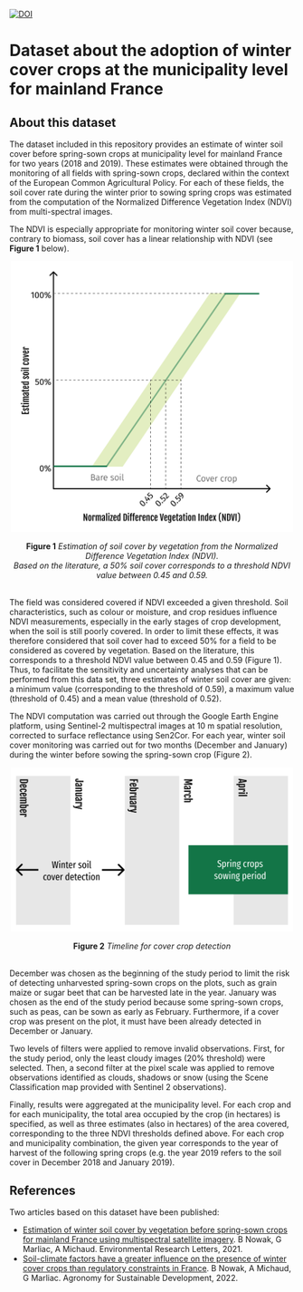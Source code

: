[![DOI](https://zenodo.org/badge/488134121.svg)](https://zenodo.org/badge/latestdoi/488134121)
# Dataset about the adoption of winter cover crops at the municipality level for mainland France 

## About this dataset

The dataset included in this repository provides an estimate of winter soil cover before spring-sown crops at municipality level for mainland France for two years (2018 and 2019). These estimates were obtained through the monitoring of all fields with spring-sown crops, declared within the context of the European Common Agricultural Policy. For each of these fields, the soil cover rate during the winter prior to sowing spring crops was estimated from the computation of the Normalized Difference Vegetation Index (NDVI) from multi-spectral images.

The NDVI is especially appropriate for monitoring winter soil cover because, contrary to biomass, soil cover has a linear relationship with NDVI (see **Figure 1** below). 
<p align="center" text-align="center">
<img src="https://github.com/BjnNowak/WinterSoilCover/blob/main/figures/Figure1.png" alt="Estimation of soil cover by vegetation from the Normalized Difference Vegetation Index (NDVI). Based on the literature, a 50% soil cover corresponds to a threshold NDVI value between 0.45 and 0.59." width="500"/>
</p>

<div align="center"><b>Figure 1</b> <i>Estimation of soil cover by vegetation from the Normalized Difference Vegetation Index (NDVI).<br>Based on the literature, a 50% soil cover corresponds to a threshold NDVI value between 0.45 and 0.59.</i>
</div>
<br>


The field was considered covered if NDVI exceeded a given threshold. Soil characteristics, such as colour or moisture, and crop residues influence NDVI measurements, especially in the early stages of crop development, when the soil is still poorly covered. In order to limit these effects, it was therefore considered that soil cover had to exceed 50% for a field to be considered as covered by vegetation. Based on the literature, this corresponds to a threshold NDVI value between 0.45 and 0.59 (Figure 1). Thus, to facilitate the sensitivity and uncertainty analyses that can be performed from this data set, three estimates of winter soil cover are given: a minimum value (corresponding to the threshold of 0.59), a maximum value (threshold of 0.45) and a mean value (threshold of 0.52).

The NDVI computation was carried out through the Google Earth Engine platform, using Sentinel-2 multispectral images at 10 m spatial resolution, corrected to surface reflectance using Sen2Cor. For each year, winter soil cover monitoring was carried out for two months (December and January) during the winter before sowing the spring-sown crop (Figure 2). 

<p align="center">
<img src="https://github.com/BjnNowak/WinterSoilCover/blob/main/figures/Figure2.png" alt="Figure 2 Timeline for cover crop detection" width="500"/>
</p>
  
<div align="center"><b>Figure 2</b> <i>Timeline for cover crop detection</i>
</div>
<br>
  
  
December was chosen as the beginning of the study period to limit the risk of detecting unharvested spring-sown crops on the plots, such as grain maize or sugar beet that can be harvested late in the year. January was chosen as the end of the study period because some spring-sown crops, such as peas, can be sown as early as February. Furthermore, if a cover crop was present on the plot, it must have been already detected in December or January.

Two levels of filters were applied to remove invalid observations. First, for the study period, only the least cloudy images (20% threshold) were selected. Then, a second filter at the pixel scale was applied to remove observations identified as clouds, shadows or snow (using the Scene Classification map provided with Sentinel 2 observations).

Finally, results were aggregated at the municipality level. For each crop and for each municipality, the total area occupied by the crop (in hectares) is specified, as well as three estimates (also in hectares) of the area covered, corresponding to the three NDVI thresholds defined above. For each crop and municipality combination, the given year corresponds to the year of harvest of the following spring crops (e.g. the year 2019 refers to the soil cover in December 2018 and January 2019).

## References 
Two articles based on this dataset have been published: 
- [Estimation of winter soil cover by vegetation before spring-sown crops for mainland France using multispectral satellite imagery](https://iopscience.iop.org/article/10.1088/1748-9326/ac007c/meta). B Nowak, G Marliac, A Michaud. Environmental Research Letters, 2021.
- [Soil-climate factors have a greater influence on the presence of winter cover crops than regulatory constraints in France](https://link.springer.com/article/10.1007/s13593-022-00770-y). B Nowak, A Michaud, G Marliac. Agronomy for Sustainable Development, 2022.
